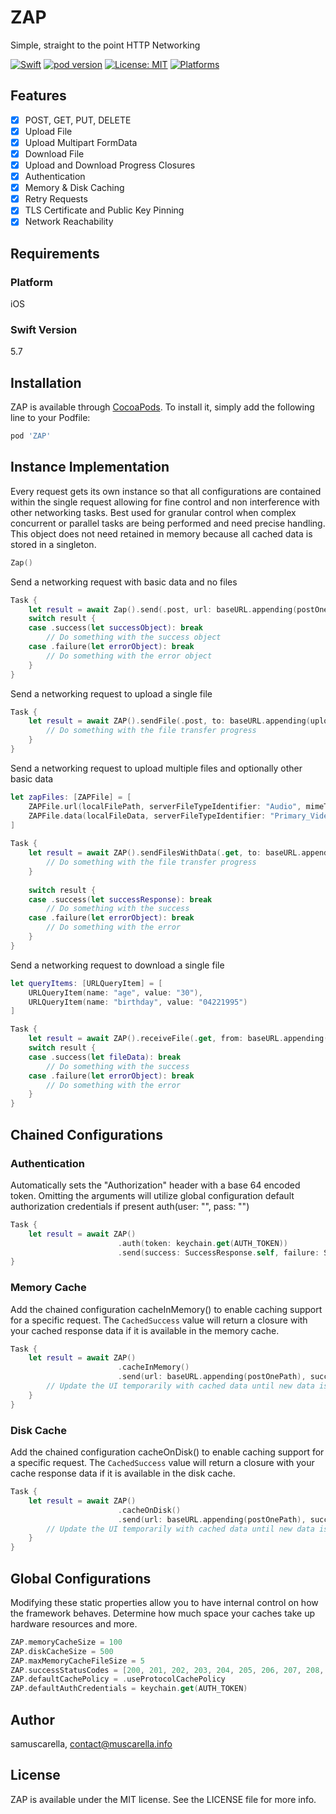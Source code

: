 # ZAP
Simple, straight to the point HTTP Networking

[![Swift](https://img.shields.io/badge/Swift-5-red?style=flat-square)](https://img.shields.io/badge/Swift-5-red?style=flat-square)
[![pod version](https://img.shields.io/badge/pod-v0.0.1-blue)](https://img.shields.io/badge/pod-v0.0.1-blue)
[![License: MIT](https://img.shields.io/badge/License-MIT-yellow.svg)](https://opensource.org/licenses/MIT)
[![Platforms](https://img.shields.io/badge/Platforms-iOS-blueviolet?style=flat-square)](https://img.shields.io/badge/Platforms-iOS-blueviolet?style=flat-square)

## Features

- [x] POST, GET, PUT, DELETE
- [x] Upload File
- [x] Upload Multipart FormData
- [x] Download File
- [x] Upload and Download Progress Closures
- [x] Authentication
- [x] Memory & Disk Caching
- [x] Retry Requests
- [x] TLS Certificate and Public Key Pinning
- [x] Network Reachability

## Requirements

### Platform
iOS

### Swift Version
5.7

## Installation

ZAP is available through [CocoaPods](https://cocoapods.org). To install
it, simply add the following line to your Podfile:

```ruby
pod 'ZAP'
```

## Instance Implementation
Every request gets its own instance so that all configurations are contained within the single request allowing for fine control and non interference with other networking tasks. Best used for granular control when complex concurrent or parallel tasks are being performed and need precise handling. This object does not need retained in memory because all cached data is stored in a singleton.

```swift
Zap()
```

Send a networking request with basic data and no files

```swift
Task {
    let result = await Zap().send(.post, url: baseURL.appending(postOnePath), success: PostOneResponseBody.self, failure: ServerError.self, body: body)
    switch result {
    case .success(let successObject): break
        // Do something with the success object
    case .failure(let errorObject): break
        // Do something with the error object
    }
}
```

Send a networking request to upload a single file

```swift
Task {
    let result = await ZAP().sendFile(.post, to: baseURL.appending(uploadFilePath), success: SuccessResponse.self, failure: ServerError.self, fileURL: path, queryItems: nil, headers: nil, cachedSuccess: nil, progress: { progress in
        // Do something with the file transfer progress
    }
}
```

Send a networking request to upload multiple files and optionally other basic data

```swift
let zapFiles: [ZAPFile] = [
    ZAPFile.url(localFilePath, serverFileTypeIdentifier: "Audio", mimeType: .mp3),
    ZAPFile.data(localFileData, serverFileTypeIdentifier: "Primary_Video", mimeType: .mpeg)
]
        
Task {
    let result = await ZAP().sendFilesWithData(.get, to: baseURL.appending(postOnePath), success: SuccessResponse.self, failure: ServerError.self, files: zapFiles, body: nil, queryItems: nil, headers: nil, cachedSuccess: nil) { progress in
        // Do something with the file transfer progress
    }
            
    switch result {
    case .success(let successResponse): break
        // Do something with the success
    case .failure(let errorObject): break
        // Do something with the error
    }
}
```

Send a networking request to download a single file

```swift
let queryItems: [URLQueryItem] = [
    URLQueryItem(name: "age", value: "30"),
    URLQueryItem(name: "birthday", value: "04221995")
]

Task {
    let result = await ZAP().receiveFile(.get, from: baseURL.appending(postOnePath), body: nil, queryItems: queryItems, headers: nil, cachedFile: nil, progress: nil)
    switch result {
    case .success(let fileData): break
        // Do something with the success
    case .failure(let errorObject): break
        // Do something with the error
    }
}
```

## Chained Configurations

### Authentication

Automatically sets the "Authorization" header with a base 64 encoded token. Omitting the arguments will utilize global configuration default authorization credentials if present
auth(user: "", pass: "")

```swift
Task {
    let result = await ZAP()
                        .auth(token: keychain.get(AUTH_TOKEN))
                        .send(success: SuccessResponse.self, failure: ServerError.self)
}
```

### Memory Cache

Add the chained configuration cacheInMemory() to enable caching support for a specific request. The `CachedSuccess` value will return a closure with your cached response data if it is available in the memory cache.

```swift
Task {
    let result = await ZAP()
                        .cacheInMemory()
                        .send(url: baseURL.appending(postOnePath), success: SuccessResponse.self, failure: ServerError.self) { cachedSuccess in
        // Update the UI temporarily with cached data until new data is received from the server
    }
}
```

### Disk Cache

Add the chained configuration cacheOnDisk() to enable caching support for a specific request. The `CachedSuccess` value will return a closure with your cache response data if it is available in the disk cache.

```swift
Task {
    let result = await ZAP()
                        .cacheOnDisk()
                        .send(url: baseURL.appending(postOnePath), success: SuccessResponse.self, failure: ServerError.self) { cachedSuccess in
        // Update the UI temporarily with cached data until new data is received from the server
    }
}
```

## Global Configurations

Modifying these static properties allow you to have internal control on how the framework behaves. Determine how much space your caches take up hardware resources and more.

```swift
ZAP.memoryCacheSize = 100
ZAP.diskCacheSize = 500
ZAP.maxMemoryCacheFileSize = 5
ZAP.successStatusCodes = [200, 201, 202, 203, 204, 205, 206, 207, 208, 226, 300, 301, 302, 303, 304, 305, 306, 307, 308]
ZAP.defaultCachePolicy = .useProtocolCachePolicy
ZAP.defaultAuthCredentials = keychain.get(AUTH_TOKEN)
```

## Author

samuscarella, contact@muscarella.info

## License

ZAP is available under the MIT license. See the LICENSE file for more info.
